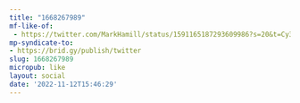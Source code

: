 ```yaml
---
title: "1668267989"
mf-like-of:
 - https://twitter.com/MarkHamill/status/1591165187293609986?s=20&t=Cy3b1I0AKqcj-8YSOaQ2Zg
mp-syndicate-to:
- https://brid.gy/publish/twitter
slug: 1668267989
micropub: like
layout: social
date: '2022-11-12T15:46:29'
---
```

